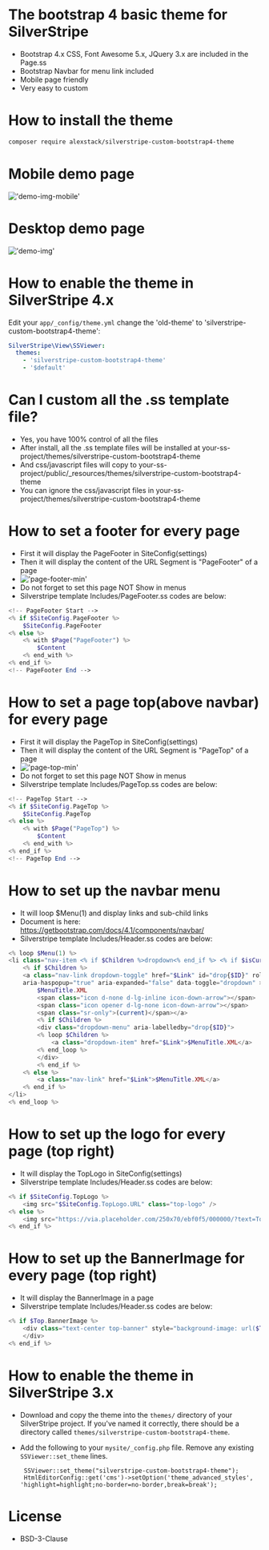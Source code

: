 # The bootstrap 4 basic theme for SilverStripe
- Bootstrap 4.x CSS, Font Awesome 5.x, JQuery 3.x are included in the Page.ss
- Bootstrap Navbar for menu link included
- Mobile page friendly
- Very easy to custom


# How to install the theme


```bash
composer require alexstack/silverstripe-custom-bootstrap4-theme
``` 

# Mobile demo page 
!['demo-img-mobile'](docs/images/demo-page-mobile.png)

# Desktop demo page 
!['demo-img'](docs/images/demo-page.png)
 
# How to enable the theme in SilverStripe 4.x

Edit your `app/_config/theme.yml` change the 'old-theme' to 'silverstripe-custom-bootstrap4-theme':

```yaml
SilverStripe\View\SSViewer:
  themes:
    - 'silverstripe-custom-bootstrap4-theme'
    - '$default'
```

# Can I custom all the .ss template file?
- Yes, you have 100% control of all the files
- After install, all the .ss template files will be installed at your-ss-project/themes/silverstripe-custom-bootstrap4-theme
- And css/javascript files will copy to your-ss-project/public/_resources/themes/silverstripe-custom-bootstrap4-theme
- You can ignore the css/javascript files in your-ss-project/themes/silverstripe-custom-bootstrap4-theme 


# How to set a footer for every page
- First it will display the PageFooter in SiteConfig(settings)
- Then it will display the content of the URL Segment is "PageFooter" of a page
- !['page-footer-min'](docs/images/page-footer-min.png)
- Do not forget to set this page NOT Show in menus
- Silverstripe template Includes/PageFooter.ss codes are below:
```php
<!-- PageFooter Start -->
<% if $SiteConfig.PageFooter %>
    $SiteConfig.PageFooter
<% else %>
    <% with $Page("PageFooter") %>
        $Content
    <% end_with %>
<% end_if %>
<!-- PageFooter End -->
```

# How to set a page top(above navbar) for every page
- First it will display the PageTop in SiteConfig(settings)
- Then it will display the content of the URL Segment is "PageTop" of a page
- !['page-top-min'](docs/images/page-top-min.png)  
- Do not forget to set this page NOT Show in menus  
- Silverstripe template Includes/PageTop.ss codes are below:
```php
<!-- PageTop Start -->
<% if $SiteConfig.PageTop %>
    $SiteConfig.PageTop
<% else %>
    <% with $Page("PageTop") %>
        $Content
    <% end_with %>
<% end_if %>
<!-- PageTop End -->
``` 

# How to set up the navbar menu 
- It will loop $Menu(1) and display links and sub-child links
- Document is here: https://getbootstrap.com/docs/4.1/components/navbar/
- Silverstripe template Includes/Header.ss codes are below:
```php
<% loop $Menu(1) %>
<li class="nav-item <% if $Children %>dropdown<% end_if %> <% if $isCurrent %>active<% end_if %>">
    <% if $Children %>
    <a class="nav-link dropdown-toggle" href="$Link" id="drop{$ID}" role="button" 
    aria-haspopup="true" aria-expanded="false" data-toggle="dropdown" >
        $MenuTitle.XML
        <span class="icon d-none d-lg-inline icon-down-arrow"></span>
        <span class="icon opener d-lg-none icon-down-arrow"></span>
        <span class="sr-only">(current)</span></a>
        <% if $Children %>
        <div class="dropdown-menu" aria-labelledby="drop{$ID}">
        <% loop $Children %>
            <a class="dropdown-item" href="$Link">$MenuTitle.XML</a>
        <% end_loop %>
        </div>
        <% end_if %>
    <% else %>
        <a class="nav-link" href="$Link">$MenuTitle.XML</a>
    <% end_if %>
</li>
<% end_loop %>
``` 


# How to set up the logo for every page (top right)
- It will display the TopLogo in SiteConfig(settings)
- Silverstripe template Includes/Header.ss codes are below:
```php
<% if $SiteConfig.TopLogo %>
    <img src="$SiteConfig.TopLogo.URL" class="top-logo" />
<% else %>
    <img src="https://via.placeholder.com/250x70/ebf0f5/000000/?text=Top+Logo" class="top-logo" />
<% end_if %>
``` 

# How to set up the BannerImage for every page (top right)
- It will display the BannerImage in a page
- Silverstripe template Includes/Header.ss codes are below:
```php
<% if $Top.BannerImage %>
    <div class="text-center top-banner" style="background-image: url($Top.BannerImage.URL);" >
    </div>
<% end_if %>
```


# How to enable the theme in SilverStripe 3.x

 * Download and copy the theme into the `themes/` directory of your SilverStripe project.  If you've named it correctly, there should be a directory called `themes/silverstripe-custom-bootstrap4-theme`.
 
 * Add the following to your `mysite/_config.php` file.  Remove any existing `SSViewer::set_theme` lines.

		SSViewer::set_theme("silverstripe-custom-bootstrap4-theme");
		HtmlEditorConfig::get('cms')->setOption('theme_advanced_styles', 'highlight=highlight;no-border=no-border,break=break');

# License
- BSD-3-Clause